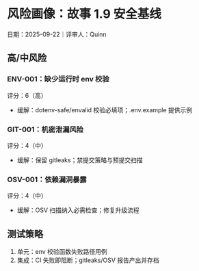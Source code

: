# 风险画像：故事 1.9 安全基线

日期：2025-09-22｜评审人：Quinn

## 高/中风险

### ENV-001：缺少运行时 env 校验
评分：6（高）
- 缓解：dotenv-safe/envalid 校验必填项；.env.example 提供示例

### GIT-001：机密泄漏风险
评分：4（中）
- 缓解：保留 gitleaks；禁提交策略与预提交扫描

### OSV-001：依赖漏洞暴露
评分：4（中）
- 缓解：OSV 扫描纳入必需检查；修复升级流程

## 测试策略

1. 单元：env 校验函数失败路径用例
2. 集成：CI 失败即阻断；gitleaks/OSV 报告产出并存档
